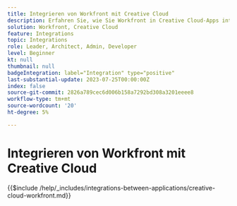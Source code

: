 ```yaml
---
title: Integrieren von Workfront mit Creative Cloud
description: Erfahren Sie, wie Sie Workfront in Creative Cloud-Apps integrieren.
solution: Workfront, Creative Cloud
feature: Integrations
topic: Integrations
role: Leader, Architect, Admin, Developer
level: Beginner
kt: null
thumbnail: null
badgeIntegration: label="Integration" type="positive"
last-substantial-update: 2023-07-25T00:00:00Z
index: false
source-git-commit: 2826a789cec6d006b158a7292bd308a3201eeee8
workflow-type: tm+mt
source-wordcount: '20'
ht-degree: 5%

---
```



# Integrieren von Workfront mit Creative Cloud

{{$include /help/_includes/integrations-between-applications/creative-cloud-workfront.md}}
